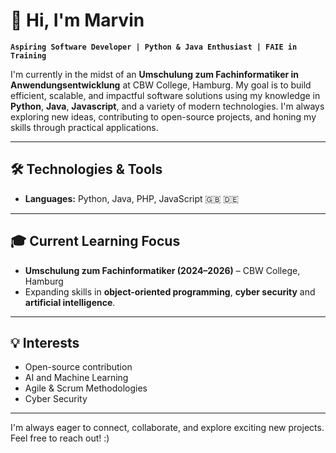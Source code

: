 

# 👋 Hi, I'm Marvin

**`Aspiring Software Developer | Python & Java Enthusiast | FAIE in Training`**

I'm currently in the midst of an **Umschulung zum Fachinformatiker in Anwendungsentwicklung** at CBW College, Hamburg. My goal is to build efficient, scalable, and impactful software solutions using my knowledge in **Python**, **Java**, **Javascript**, and a variety of modern technologies. I'm always exploring new ideas, contributing to open-source projects, and honing my skills through practical applications.

---

## 🛠️ Technologies & Tools

- **Languages:** Python, Java, PHP, JavaScript
:gb:
:de:
---

## 🎓 Current Learning Focus

- **Umschulung zum Fachinformatiker (2024–2026)** – CBW College, Hamburg
- Expanding skills in **object-oriented programming**, **cyber security** and **artificial intelligence**.

---

## 💡 Interests

- Open-source contribution
- AI and Machine Learning
- Agile & Scrum Methodologies
- Cyber Security
  
---

I'm always eager to connect, collaborate, and explore exciting new projects. Feel free to reach out! :)
